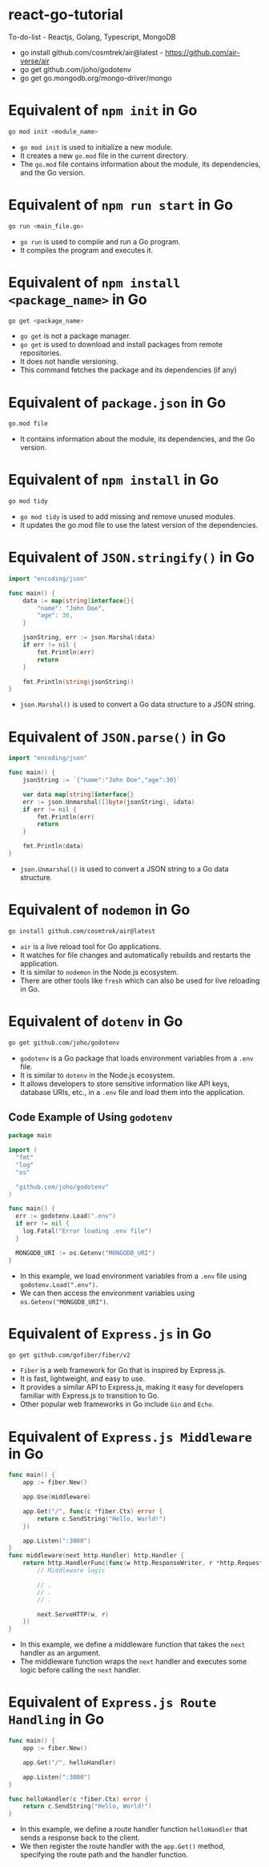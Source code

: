 # react-go-tutorial
To-do-list - Reactjs, Golang, Typescript, MongoDB
- go install github.com/cosmtrek/air@latest  - https://github.com/air-verse/air
- go get github.com/joho/godotenv
- go get go.mongodb.org/mongo-driver/mongo

# Equivalent of `npm init` in Go

```bash
go mod init <module_name>
```

-   `go mod init` is used to initialize a new module.
-   It creates a new `go.mod` file in the current directory.
-   The `go.mod` file contains information about the module, its dependencies, and the Go version.

# Equivalent of `npm run start` in Go

```bash
go run <main_file.go>
```

-   `go run` is used to compile and run a Go program.
-   It compiles the program and executes it.

# Equivalent of `npm install <package_name>` in Go

```bash
go get <package_name>
```

-   `go get` is not a package manager.
-   `go get` is used to download and install packages from remote repositories.
-   It does not handle versioning.
-   This command fetches the package and its dependencies (if any)

# Equivalent of `package.json` in Go

```bash
go.mod file
```

-   It contains information about the module, its dependencies, and the Go version.

# Equivalent of `npm install` in Go

```bash
go mod tidy
```

-   `go mod tidy` is used to add missing and remove unused modules.
-   It updates the go.mod file to use the latest version of the dependencies.

# Equivalent of `JSON.stringify()` in Go

```go
import "encoding/json"

func main() {
    data := map[string]interface{}{
        "name": "John Doe",
        "age": 30,
    }

    jsonString, err := json.Marshal(data)
    if err != nil {
        fmt.Println(err)
        return
    }

    fmt.Println(string(jsonString))
}
```

-   `json.Marshal()` is used to convert a Go data structure to a JSON string.

# Equivalent of `JSON.parse()` in Go

```go
import "encoding/json"

func main() {
    jsonString := `{"name":"John Doe","age":30}`

    var data map[string]interface{}
    err := json.Unmarshal([]byte(jsonString), &data)
    if err != nil {
        fmt.Println(err)
        return
    }

    fmt.Println(data)
}
```

-   `json.Unmarshal()` is used to convert a JSON string to a Go data structure.

# Equivalent of `nodemon` in Go

```bash
go install github.com/cosmtrek/air@latest
```

-   `air` is a live reload tool for Go applications.
-   It watches for file changes and automatically rebuilds and restarts the application.
-   It is similar to `nodemon` in the Node.js ecosystem.
-   There are other tools like `fresh` which can also be used for live reloading in Go.

# Equivalent of `dotenv` in Go

```bash
go get github.com/joho/godotenv
```

-   `godotenv` is a Go package that loads environment variables from a `.env` file.
-   It is similar to `dotenv` in the Node.js ecosystem.
-   It allows developers to store sensitive information like API keys, database URIs, etc., in a `.env` file and load them into the application.

## Code Example of Using `godotenv`

```go
package main

import (
  "fmt"
  "log"
  "os"

  "github.com/joho/godotenv"
)

func main() {
  err := godotenv.Load(".env")
  if err != nil {
    log.Fatal("Error loading .env file")
  }

  MONGODB_URI := os.Getenv("MONGODB_URI")
}
```

-   In this example, we load environment variables from a `.env` file using `godotenv.Load(".env")`.
-   We can then access the environment variables using `os.Getenv("MONGODB_URI")`.

# Equivalent of `Express.js` in Go

```bash
go get github.com/gofiber/fiber/v2
```

-   `Fiber` is a web framework for Go that is inspired by Express.js.
-   It is fast, lightweight, and easy to use.
-   It provides a similar API to Express.js, making it easy for developers familiar with Express.js to transition to Go.
-   Other popular web frameworks in Go include `Gin` and `Echo`.

# Equivalent of `Express.js Middleware` in Go

```go
func main() {
    app := fiber.New()

    app.Use(middleware)

    app.Get("/", func(c *fiber.Ctx) error {
        return c.SendString("Hello, World!")
    })

    app.Listen(":3000")
}
func middleware(next http.Handler) http.Handler {
    return http.HandlerFunc(func(w http.ResponseWriter, r *http.Request) {
        // Middleware logic

        // .
        // .
        // .

        next.ServeHTTP(w, r)
    })
}
```

-   In this example, we define a middleware function that takes the `next` handler as an argument.
-   The middleware function wraps the `next` handler and executes some logic before calling the `next` handler.

# Equivalent of `Express.js Route Handling` in Go

```go
func main() {
    app := fiber.New()

    app.Get("/", helloHandler)

    app.Listen(":3000")
}

func helloHandler(c *fiber.Ctx) error {
    return c.SendString("Hello, World!")
}
```

-   In this example, we define a route handler function `helloHandler` that sends a response back to the client.
-   We then register the route handler with the `app.Get()` method, specifying the route path and the handler function.

